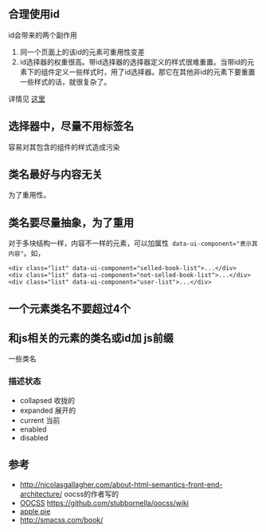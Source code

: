 ## 合理使用id
id会带来的两个副作用
1. 同一个页面上的该id的元素可重用性变差
1. id选择器的权重很高。带id选择器的选择器定义的样式很难重置。当带id的元素下的组件定义一些样式时，用了id选择器。那它在其他非id的元素下要重置一些样式的话，就很复杂了。

详情见 [这里](http://csswizardry.com/2011/09/when-using-ids-can-be-a-pain-in-the-class/)

## 选择器中，尽量不用标签名
容易对其包含的组件的样式造成污染

## 类名最好与内容无关
为了重用性。

## 类名要尽量抽象，为了重用
对于多块结构一样，内容不一样的元素，可以加属性` data-ui-component="表示其内容"`。如，
```
<div class="list" data-ui-component="selled-book-list">...</div>
<div class="list" data-ui-component="not-selled-book-list">...</div>
<div class="list" data-ui-component="user-list">...</div>
```

## 一个元素类名不要超过4个

## 和js相关的元素的类名或id加 js前缀


一些类名
### 描述状态
* collapsed 收拢的
* expanded 展开的
* current 当前
* enabled
* disabled


## 参考
* http://nicolasgallagher.com/about-html-semantics-front-end-architecture/ oocss的作者写的
* [OOCSS](https://github.com/stubbornella/oocss/wiki)
https://github.com/stubbornella/oocss/wiki
* [apple pie](http://www.apppie.org/g)
* http://smacss.com/book/
